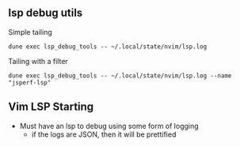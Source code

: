 ## lsp debug utils

Simple tailing
```
dune exec lsp_debug_tools -- ~/.local/state/nvim/lsp.log
```

Tailing with a filter

```
dune exec lsp_debug_tools -- ~/.local/state/nvim/lsp.log --name "jsperf-lsp"
```

## Vim LSP Starting
- Must have an lsp to debug using some form of logging
  - if the logs are JSON, then it will be prettified



